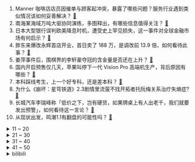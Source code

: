 1. Manner 咖啡店店员因催单与顾客起冲突，暴露了哪些问题？服务行业遇到类似情况该如何妥善解决？ [:link:](https://www.zhihu.com/question/659419564)
2. 南海某海域万吨大驱协同演练，多图释出，有哪些信息值得关注？ [:link:](https://www.zhihu.com/question/659421399)
3. 日本大型银行误判欧美降息时机，遭受史上罕见损失，这一事件对全球金融市场有何启示？ [:link:](https://www.zhihu.com/question/659397680)
4. 胖东来爆改永辉首店开业，首日卖了 188 万，是调改前 13.9 倍，如何看待此事？ [:link:](https://www.zhihu.com/question/659399813)
5. 姜萍事件后，围棋界的李轩豪夺冠的含金量是否还在上升？ [:link:](https://www.zhihu.com/question/659354272)
6. 国内开启预售仅几天，苹果叫停下一代 Vision Pro 高端机生产，背后原因有哪些？ [:link:](https://www.zhihu.com/question/659405102)
7. 本科踩线考生，上一个好专科，还是差本科？ [:link:](https://www.zhihu.com/question/656737836)
8. 为什么《崩坏：星穹铁道》2.3剧情里流萤不找开拓者托阮梅关系治疗失熵症? [:link:](https://www.zhihu.com/question/659402586)
9. 长城汽车李瑞峰称「低价之下，岂有硬货，如果牌桌上有人出老千，我们就要发出预警」，如何看待这一言论？ [:link:](https://www.zhihu.com/question/659453902)
10. 从现状出发，鸣潮1.1有翻盘的可能性吗？ [:link:](https://www.zhihu.com/question/659278362)
<details>
<summary>11 ~ 20</summary>

11. 以军承认无法消灭哈马斯，以总理办公室怒发声明反驳，此事反映出哪些问题？当前具体情况如何？ [:link:](https://www.zhihu.com/question/659419683)
12. 姜萍事件后续发展如何？ [:link:](https://www.zhihu.com/question/659228048)
13. 外交部表示「敦促美方撤销售台武器的错误决定，停止武装台湾」，释放了哪些信号？ [:link:](https://www.zhihu.com/question/659421426)
14. 数学从小就差，会影响高中数学吗? [:link:](https://www.zhihu.com/question/657786383)
15. 为什么网管煮的方便面好吃？ [:link:](https://www.zhihu.com/question/655107031)
16. 卡西利亚斯专访称，已经很久不相信金球奖了，因为这个奖不公平。如何评价？ [:link:](https://www.zhihu.com/question/659362248)
17. 何猷君电竞公司计划赴美上市，曾称「王思聪一直是他的榜样，无论电竞还是投资」，电竞俱乐部如何赚钱？ [:link:](https://www.zhihu.com/question/659362984)
18. 既然《王者荣耀》的 ELO 机制饱受诟病，到底有什么好处，能让厂商宁愿得罪玩家也要继续使用呢？ [:link:](https://www.zhihu.com/question/659214407)
19. 网传 Uzi 可能将于 WE 战队复出，你觉得可能性有多大？ [:link:](https://www.zhihu.com/question/659412992)
20. 古代女人每天都干些什么？ [:link:](https://www.zhihu.com/question/657923498)
</details>
<details>
<summary>21 ~ 30</summary>

21. 2024 欧洲杯西班牙 1:0 意大利，如何评价这场比赛？ [:link:](https://www.zhihu.com/question/659411037)
22. 女子被困精神病院超 10 年，因「家属不愿办理出院手续」，具体情况如何？其父母是否需要承担法律责任？ [:link:](https://www.zhihu.com/question/659403369)
23. 公司小王年龄只比我大，同事都叫他小王，我叫他小王合适吗？ [:link:](https://www.zhihu.com/question/654311476)
24. 2024 欧洲杯斯洛文尼亚 VS 塞尔维亚，如何评价这场比赛？ [:link:](https://www.zhihu.com/question/659410045)
25. 有哪些比荤菜还美味的素食料理？ [:link:](https://www.zhihu.com/question/658137984)
26. 每天开一个罐头给猫猫吃，会对它的健康有什么影响吗？ [:link:](https://www.zhihu.com/question/656180249)
27. 占有欲强是什么体验？ [:link:](https://www.zhihu.com/question/30540001)
28. 欧洲杯：西班牙vs意大利​，怎么看待这场比赛？ [:link:](https://www.zhihu.com/question/659403392)
29. 在难过时，运动真能让人变开心吗？ [:link:](https://www.zhihu.com/question/657766807)
30. 2024 欧洲杯丹麦 1:1 英格兰，索斯盖特离奇战术引争议，如何评价这场比赛？ [:link:](https://www.zhihu.com/question/659410049)
</details>
<details>
<summary>31 ~ 40</summary>

31. 刚和男朋友分手，但是心里还是很难受，要不要求复合？ [:link:](https://www.zhihu.com/question/659260167)
32. 2024 年 SCI 期刊影响因子正式发布，有哪些亮点和槽点？ [:link:](https://www.zhihu.com/question/659408564)
33. 庄子写《庄子》仅仅是为了开解自己或者世人吗？ [:link:](https://www.zhihu.com/question/658348917)
34. 都说无用的好物是成年人买给自己的美梦，你有哪些非实用的家居小物想要展示？ [:link:](https://www.zhihu.com/question/658747713)
35. 让你品了还想品的古诗有哪些？ [:link:](https://www.zhihu.com/question/659362642)
36. 刚毕业没资源是直接创业还是选行业深耕更好？ [:link:](https://www.zhihu.com/question/659279645)
37. 如何让自己的内心充满能量？ [:link:](https://www.zhihu.com/question/657522738)
38. 有哪些道理是越早知道越好？ [:link:](https://www.zhihu.com/question/659230033)
39. 不想要无聊大白墙，有哪些装饰画的挑选和搭配经验可以学习？ [:link:](https://www.zhihu.com/question/658747677)
40. 特斯拉FSD入华在即，端到端是自动驾驶量产上路的最优解吗？ [:link:](https://www.zhihu.com/question/658722229)
</details>
<details>
<summary>41 ~ 50</summary>

41. 婆婆生病，作为儿媳妇应该做些什么？ [:link:](https://www.zhihu.com/question/654693948)
42. 友友们，高考结束后你们是打工还是旅游？ [:link:](https://www.zhihu.com/question/658610848)
43. 如何评价米哈游《崩坏星穹铁道》2.3任务《退房》？ [:link:](https://www.zhihu.com/question/659399306)
44. 为什么二战时的德国很少有像日本那样的炮楼？ [:link:](https://www.zhihu.com/question/620986735)
45. 《三国演义》中让你记忆最深的台词是哪些? [:link:](https://www.zhihu.com/question/659174500)
46. 三千多元的公路车和一万元的公路车，在长距离骑行方面的体验感到底有多大差距？ [:link:](https://www.zhihu.com/question/659169091)
47. 心理学是在教我们如何成为「受欢迎的人」吗？你认为心理学在教给我们什么？ [:link:](https://www.zhihu.com/question/659305867)
48. 在国外旅行时，你发现过哪些中国符号？ [:link:](https://www.zhihu.com/question/641372499)
49. 叠瓦盘真的不能买吗？ [:link:](https://www.zhihu.com/question/552409275)
50. 作为职场新人，在休假期间，要随身带着笔记本电脑，以应对领导临时交办的任务吗？ [:link:](https://www.zhihu.com/question/597452706)
</details><details>
<summary>bilibili</summary>

</details>